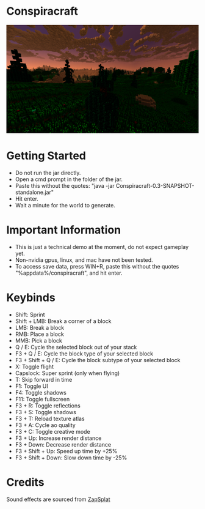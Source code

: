 # Conspiracraft

![img.png](img.png)

# Getting Started
- Do not run the jar directly. 
- Open a cmd prompt in the folder of the jar. 
- Paste this without the quotes: "java -jar Conspiracraft-0.3-SNAPSHOT-standalone.jar"
- Hit enter. 
- Wait a minute for the world to generate. 

# Important Information
- This is just a technical demo at the moment, do not expect gameplay yet. 
- Non-nvidia gpus, linux, and mac have not been tested. 
- To access save data, press WIN+R, paste this without the quotes "%appdata%/conspiracraft", and hit enter.

# Keybinds 
- Shift: Sprint
- Shift + LMB: Break a corner of a block
- LMB: Break a block 
- RMB: Place a block 
- MMB: Pick a block 
- Q / E: Cycle the selected block out of your stack
- F3 + Q / E: Cycle the block type of your selected block
- F3 + Shift + Q / E: Cycle the block subtype of your selected block
- X: Toggle flight 
- Capslock: Super sprint (only when flying) 
- T: Skip forward in time 
- F1: Toggle UI 
- F4: Toggle shadows
- F11: Toggle fullscreen
- F3 + R: Toggle reflections
- F3 + S: Toggle shadows
- F3 + T: Reload texture atlas
- F3 + A: Cycle ao quality
- F3 + C: Toggle creative mode
- F3 + Up: Increase render distance
- F3 + Down: Decrease render distance
- F3 + Shift + Up: Speed up time by +25%
- F3 + Shift + Down: Slow down time by -25%

# Credits 
Sound effects are sourced from [ZapSplat](https://www.zapsplat.com/)